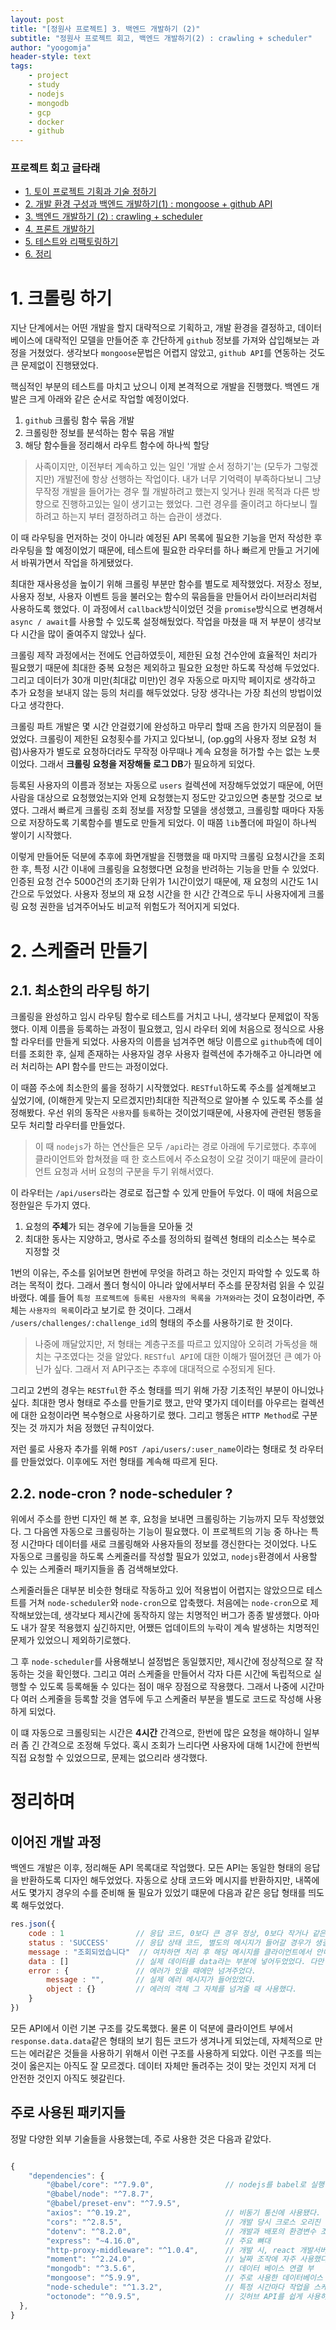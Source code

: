 ```yaml
---
layout: post
title: "[정원사 프로젝트] 3. 백엔드 개발하기 (2)"
subtitle: "정원사 프로젝트 회고, 백엔드 개발하기(2) : crawling + scheduler"
author: "yoogomja"
header-style: text
tags:
    - project
    - study
    - nodejs
    - mongodb
    - gcp
    - docker
    - github
---
```


### 프로젝트 회고 글타래 

- [1. 토이 프로젝트 기획과 기술 정하기](https://yoogomja.github.io/2020/06/19/git-farm-project-1/)
- [2. 개발 환경 구성과 백엔드 개발하기(1) : mongoose + github API](https://yoogomja.github.io/2020/06/20/git-farm-project-2/)
- [3. 백엔드 개발하기 (2) : crawling + scheduler](https://yoogomja.github.io/2020/06/20/git-farm-project-3/)
- [4. 프론트 개발하기](https://yoogomja.github.io/2020/06/21/git-farm-project-4/)
- [5. 테스트와 리팩토링하기](https://yoogomja.github.io/2020/06/22/git-farm-project-5/)
- [6. 정리](https://yoogomja.github.io/2020/06/23/git-farm-project-6/)

# 1. 크롤링 하기

지난 단계에서는 어떤 개발을 할지 대략적으로 기획하고, 개발 환경을 결정하고, 데이터베이스에 대략적인 모델을 만들어준 후 간단하게 `github` 정보를 가져와 삽입해보는 과정을 거쳤었다. 생각보다 `mongoose`문법은 어렵지 않았고, `github API`를 연동하는 것도 큰 문제없이 진행됐었다. 

핵심적인 부분의 테스트를 마치고 났으니 이제 본격적으로 개발을 진행했다. 백엔드 개발은 크게 아래와 같은 순서로 작업할 예정이었다. 

1. `github` 크롤링 함수 묶음 개발
2. 크롤링한 정보를 분석하는 함수 묶음 개발 
3. 해당 함수들을 정리해서 라우트 함수에 하나씩 할당 

> 사족이지만, 이전부터 계속하고 있는 일인 '개발 순서 정하기'는 (모두가 그렇겠지만) 개발전에 항상 선행하는 작업이다. 내가 너무 기억력이 부족하다보니 그냥 무작정 개발을 들어가는 경우 뭘 개발하려고 했는지 잊거나 원래 목적과 다른 방향으로 진행하고있는 일이 생기고는 했었다. 그런 경우를 줄이려고 하다보니 뭘하려고 하는지 부터 결정하려고 하는 습관이 생겼다. 

이 때 라우팅을 먼저하는 것이 아니라 예정된 API 목록에 필요한 기능을 먼저 작성한 후 라우팅을 할 예정이었기 때문에, 테스트에 필요한 라우터를 하나 빠르게 만들고 거기에서 바꿔가면서 작업을 하게됐었다. 

최대한 재사용성을 높이기 위해 크롤링 부분만 함수를 별도로 제작했었다. 저장소 정보, 사용자 정보, 사용자 이벤트 등을 불러오는 함수의 묶음들을 만들어서 라이브러리처럼 사용하도록 했었다. 이 과정에서 `callback`방식이었던 것을 `promise`방식으로 변경해서 `async / await`를 사용할 수 있도록 설정해뒀었다. 작업을 마쳤을 때 저 부분이 생각보다 시간을 많이 줄여주지 않았나 싶다. 

크롤링 제작 과정에서는 전에도 언급하였듯이, 제한된 요청 건수안에 효율적인 처리가 필요했기 때문에 최대한 중복 요청은 제외하고 필요한 요청만 하도록 작성해 두었었다. 그리고 데이터가 30개 미만(최대값 미만)인 경우 자동으로 마지막 페이지로 생각하고 추가 요청을 보내지 않는 등의 처리를 해두었었다. 당장 생각나는 가장 최선의 방법이었다고 생각한다. 

크롤링 파트 개발은 몇 시간 안걸렸기에 완성하고 마무리 할때 즈음 한가지 의문점이 들었었다. 크롤링이 제한된 요청횟수를 가지고 있다보니, (op.gg의 사용자 정보 요청 처럼)사용자가 별도로 요청하더라도 무작정 아무때나 계속 요청을 허가할 수는 없는 노릇이었다. 그래서 **크롤링 요청을 저장해둘 로그 DB**가 필요하게 되었다. 

등록된 사용자의 이름과 정보는 자동으로 `users` 컬렉션에 저장해두었었기 때문에, 어떤 사람을 대상으로 요청했었는지와 언제 요청했는지 정도만 갖고있으면 충분할 것으로 보였다. 그래서 빠르게 크롤링 조회 정보를 저장할 모델을 생성했고, 크롤링할 때마다 자동으로 저장하도록 기록함수를 별도로 만들게 되었다. 이 때쯤 `lib`폴더에 파일이 하나씩 쌓이기 시작했다. 

이렇게 만들어둔 덕분에 추후에 화면개발을 진행했을 때 마지막 크롤링 요청시간을 조회한 후, 특정 시간 이내에 크롤링을 요청했다면 요청을 반려하는 기능을 만들 수 있었다. 인증된 요청 건수 5000건의 초기화 단위가 1시간이었기 때문에, 재 요청의 시간도 1시간으로 두었었다. 사용자 정보의 재 요청 시간을 한 시간 간격으로 두니 사용자에게 크롤링 요청 권한을 넘겨주어놔도 비교적 위험도가 적어지게 되었다. 

# 2. 스케줄러 만들기 

## 2.1. 최소한의 라우팅 하기

크롤링을 완성하고 임시 라우팅 함수로 테스트를 거치고 나니, 생각보다 문제없이 작동했다. 이제 이름을 등록하는 과정이 필요했고, 임시 라우터 외에 처음으로 정식으로 사용할 라우터를 만들게 되었다. 사용자의 이름을 넘겨주면 해당 이름으로 `github`측에 데이터를 조회한 후, 실제 존재하는 사용자일 경우 사용자 컬렉션에 추가해주고 아니라면 에러 처리하는 API 함수를 만드는 과정이었다. 

이 때쯤 주소에 최소한의 룰을 정하기 시작했었다. `RESTful`하도록 주소를 설계해보고 싶었기에, (이해한게 맞는지 모르겠지만)최대한 직관적으로 알아볼 수 있도록 주소를 설정해봤다. 우선 위의 동작은 `사용자`를 `등록`하는 것이었기때문에, 사용자에 관련된 행동을 모두 처리할 라우터를 만들었다. 

> 이 때 `nodejs`가 하는 연산들은 모두 `/api`라는 경로 아래에 두기로했다. 추후에 클라이언트와 합쳐졌을 때 한 호스트에서 주소요청이 오갈 것이기 때문에 클라이언트 요청과 서버 요청의 구분을 두기 위해서였다. 

이 라우터는 `/api/users`라는 경로로 접근할 수 있게 만들어 두었다. 이 때에 처음으로 정한일은 두가지 였다. 

1. 요청의 **주체**가 되는 경우에 기능들을 모아둘 것 
2. 최대한 동사는 지양하고, 명사로 주소를 정의하되 컬렉션 형태의 리소스는 복수로 지정할 것 

1번의 이유는, 주소를 읽어보면 한번에 무엇을 하려고 하는 것인지 파악할 수 있도록 하려는 목적이 컸다. 그래서 폴더 형식이 아니라 앞에서부터 주소를 문장처럼 읽을 수 있길 바랬다. 예를 들어 `특정 프로젝트에 등록된 사용자의 목록을 가져와라`는 것이 요청이라면, 주체는 `사용자의 목록`이라고 보기로 한 것이다. 그래서 `/users/challenges/:challenge_id`의 형태의 주소를 사용하기로 한 것이다. 

> 나중에 깨달았지만, 저 형태는 계층구조를 따르고 있지않아 오히려 가독성을 해치는 구조였다는 것을 알았다. `RESTful API`에 대한 이해가 떨어졌던 큰 예가 아닌가 싶다. 그래서 저 API구조는 추후에 대대적으로 수정되게 된다. 

그리고 2번의 경우는 `RESTful`한 주소 형태를 띄기 위해 가장 기초적인 부분이 아니었나싶다. 최대한 명사 형태로 주소를 만들기로 했고, 만약 몇가지 데이터를 아우르는 컬렉션에 대한 요청이라면 복수형으로 사용하기로 했다. 그리고 행동은 `HTTP Method`로 구분짓는 것 까지가 처음 정했던 규칙이었다. 

저런 룰로 사용자 추가를 위해 `POST /api/users/:user_name`이라는 형태로 첫 라우터를 만들었었다. 이후에도 저런 형태를 계속해 따르게 된다. 

## 2.2. node-cron ? node-scheduler ? 

위에서 주소를 한번 디자인 해 본 후, 요청을 보내면 크롤링하는 기능까지 모두 작성했었다. 그 다음엔 자동으로 크롤링하는 기능이 필요했다. 이 프로젝트의 기능 중 하나는 특정 시간마다 데이터를 새로 크롤링해와 사용자들의 정보를 갱신한다는 것이었다. 나도 자동으로 크롤링을 하도록 스케줄러를 작성할 필요가 있었고, `nodejs`환경에서 사용할 수 있는 스케줄러 패키지들을 좀 검색해보았다.

스케줄러들은 대부분 비슷한 형태로 작동하고 있어 적용법이 어렵지는 않았으므로 테스트를 거쳐 `node-scheduler`와 `node-cron`으로 압축했다. 처음에는 `node-cron`으로 제작해보았는데, 생각보다 제시간에 동작하지 않는 치명적인 버그가 종종 발생했다. 아마도 내가 잘못 적용했지 싶긴하지만, 어쨌든 업데이트의 누락이 계속 발생하는 치명적인 문제가 있었으니 제외하기로했다. 

그 후 `node-scheduler`를 사용해보니 설정법은 동일했지만, 제시간에 정상적으로 잘 작동하는 것을 확인했다. 그리고 여러 스케줄을 만들어서 각자 다른 시간에 독립적으로 실행할 수 있도록 등록해둘 수 있다는 점이 매우 장점으로 작용했다. 그래서 나중에 시간마다 여러 스케줄을 등록할 것을 염두에 두고 스케줄러 부분을 별도로 코드로 작성해 사용하게 되었다. 

이 떄 자동으로 크롤링되는 시간은 **4시간** 간격으로, 한번에 많은 요청을 해야하니 일부러 좀 긴 간격으로 조정해 두었다. 혹시 조회가 느리다면 사용자에 대해 1시간에 한번씩 직접 요청할 수 있었으므로, 문제는 없으리라 생각했다. 

# 정리하며

## 이어진 개발 과정

백엔드 개발은 이후, 정리해둔 API 목록대로 작업했다. 모든 API는 동일한 형태의 응답을 반환하도록 디자인 해두었었다. 자동으로 상태 코드와 메시지를 반환하지만, 내쪽에서도 몇가지 경우의 수를 준비해 둘 필요가 있었기 떄문에 다음과 같은 응답 형태를 띄도록 해두었었다.

```javascript
res.json({
    code : 1                // 응답 코드, 0보다 큰 경우 정상, 0보다 작거나 같은 경우 비정상 처리
    status : 'SUCCESS'      // 응답 상태 코드, 별도의 메시지가 들어갈 경우가 생길 것을 대비함
    message : "조회되었습니다"  // 여차하면 처리 후 해당 메시지를 클라이언트에서 안내 메시지로 출력할 요량으로 만들었다.
    data : []               // 실제 데이터를 data라는 부분에 넣어두었었다. 다만 이것 때문에 구조가 복잡해지기도 했다. 
    error : {               // 에러가 있을 때에만 넘겨주었다. 
        message : "",       // 실제 에러 메시지가 들어있었다. 
        object : {}         // 에러의 객체 그 자체를 넘겨줄 때 사용했다.
    }
})
```

모든 API에서 이런 기본 구조를 갖도록했다. 물론 이 덕분에 클라이언트 부에서 `response.data.data`같은 형태의 보기 힘든 코드가 생겨나게 되었는데, 자체적으로 만드는 에러같은 것들을 사용하기 위해서 이런 구조를 사용하게 되았다. 이런 구조를 띄는 것이 옳은지는 아직도 잘 모르겠다. 데이터 자체만 돌려주는 것이 맞는 것인지 저게 더 안전한 것인지 아직도 헷갈린다. 

## 주로 사용된 패키지들 

정말 다양한 외부 기술들을 사용했는데, 주로 사용한 것은 다음과 같았다. 

```javascript

{
    "dependencies": {
        "@babel/core": "^7.9.0",                // nodejs를 babel로 실행하기 위해 사용
        "@babel/node": "^7.8.7",
        "@babel/preset-env": "^7.9.5",
        "axios": "^0.19.2",                     // 비동기 통신에 사용됐다.
        "cors": "^2.8.5",                       // 개발 당시 크로스 오리진 문제 해결을 위해 사용
        "dotenv": "^8.2.0",                     // 개발과 배포의 환경변수 조작을 위해 사용했다. 주로 db 호스트를 적어두었다.
        "express": "~4.16.0",                   // 주요 뼈대
        "http-proxy-middleware": "^1.0.4",      // 개발 시, react 개발서버로 주소를 프록시 연결하기 위해서 사용했다.
        "moment": "^2.24.0",                    // 날짜 조작에 자주 사용했다.
        "mongodb": "^3.5.6",                    // 데이터 베이스 연결 부 
        "mongoose": "^5.9.9",                   // 주로 사용한 데이터베이스 라이브러리였다.
        "node-schedule": "^1.3.2",              // 특정 시간마다 작업을 스케줄링하기 위해 사용했다.
        "octonode": "^0.9.5",                   // 깃허브 API를 쉽게 사용하기 위해 사용했다.
  },
}

```